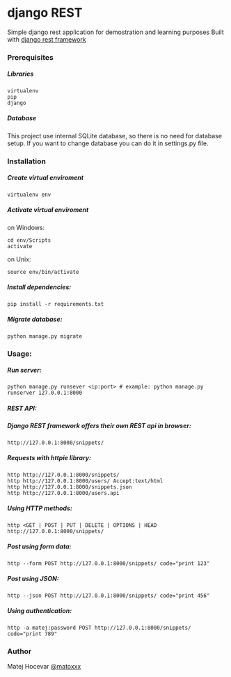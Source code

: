 # django REST
Simple django rest application for demostration and learning purposes
Built with [django rest framework](http://www.django-rest-framework.org/)

### Prerequisites

##### Libraries

	virtualenv
	pip
	django

##### Database

This project use internal SQLite database, so there is no need for database setup. If you want to change database you can do it in settings.py file.

### Installation

##### Create virtual enviroment

	virtualenv env

##### Activate virtual enviroment

on Windows:

	cd env/Scripts
	activate

on Unix:

	source env/bin/activate

##### Install dependencies:

	pip install -r requirements.txt

##### Migrate database:

	python manage.py migrate

### Usage:

##### Run server:

	python manage.py runsever <ip:port>	# example: python manage.py runserver 127.0.0.1:8000

##### REST API:

##### Django REST framework offers their own REST api in browser:
	http://127.0.0.1:8000/snippets/

##### Requests with httpie library:

	http http://127.0.0.1:8000/snippets/
	http http://127.0.0.1:8000/users/ Accept:text/html
	http http://127.0.0.1:8000/snippets.json
	http http://127.0.0.1:8000/users.api

##### Using HTTP methods:

	http <GET | POST | PUT | DELETE | OPTIONS | HEAD	http://127.0.0.1:8000/snippets/

##### Post using form data:

	http --form POST http://127.0.0.1:8000/snippets/ code="print 123"

##### Post using JSON:

	http --json POST http://127.0.0.1:8000/snippets/ code="print 456"

##### Using authentication:

	http -a matej:password POST http://127.0.0.1:8000/snippets/ code="print 789"


### Author
Matej Hocevar [@matoxxx](https://github.com/matoxxx)

